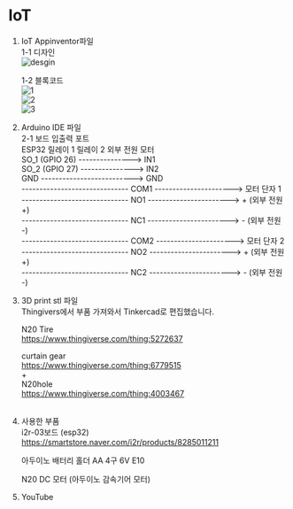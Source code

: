 # IoT
1. IoT Appinventor파일<br/>
   1-1 디자인<br/>![desgin](https://github.com/user-attachments/assets/b884f909-b21b-43f6-b2ec-2f3f2286fbf8)

   
   1-2 블록코드<br/>
   ![1](https://github.com/user-attachments/assets/424fb102-8248-4458-834e-0f3edb25036f)<br/>
   ![2](https://github.com/user-attachments/assets/759c899e-af6f-4dba-b051-ac1f0f969aa2)<br/>
   ![3](https://github.com/user-attachments/assets/2cb0de7c-ec1d-4fde-adbe-f63b04b1d9a7)<br/>


2. Arduino IDE 파일<br/>
   2-1 보드 입출력 포트<br/>
   ESP32                          릴레이 1                     릴레이 2                  외부 전원         모터<br/>
   SO_1 (GPIO 26) ---------------> IN1<br/>
   SO_2 (GPIO 27) ---------------> IN2<br/>
   GND --------------------------> GND<br/>
   ------------------------------  COM1 ----------------------> 모터 단자 1<br/>
   ------------------------------  NO1 -----------------------> + (외부 전원 +)<br/>
   ------------------------------  NC1 -----------------------> - (외부 전원 -)<br/>
   ------------------------------  COM2 ----------------------> 모터 단자 2<br/>
   ------------------------------  NO2 -----------------------> + (외부 전원 +)<br/>
   ------------------------------  NC2 -----------------------> - (외부 전원 -)<br/>

   
4. 3D print stl 파일<br/>
   Thingivers에서 부품 가져와서 Tinkercad로 편집했습니다.
   
   N20 Tire<br/>
   https://www.thingiverse.com/thing:5272637

   curtain gear<br/>
   https://www.thingiverse.com/thing:6779515<br/>
   +<br/>
   N20hole<br/>
   https://www.thingiverse.com/thing:4003467<br/>
   <br/>
6. 사용한 부품<br/>
   i2r-03보드 (esp32)<br/>
   https://smartstore.naver.com/i2r/products/8285011211

   아두이노 배터리 홀더 AA 4구 6V E10

   N20 DC 모터 (아두이노 감속기어 모터)

7. YouTube<br/>
   
